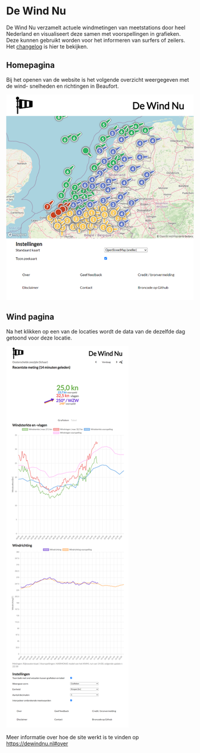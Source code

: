 # De Wind Nu
De Wind Nu verzamelt actuele windmetingen van meetstations door heel Nederland en visualiseert deze samen met voorspellingen in grafieken. 
Deze kunnen gebruikt worden voor het informeren van surfers of zeilers. Het [changelog](CHANGELOG.md) is hier te bekijken.

## Homepagina
Bij het openen van de website is het volgende overzicht weergegeven met de wind- snelheden en richtingen in Beaufort. 

![alt text](./GitHubImages/homepage.png "Homepagina De Wind Nu")

## Wind pagina
Na het klikken op een van de locaties wordt de data van de dezelfde dag getoond voor deze locatie.


![alt text](./GitHubImages/windpage.png "Windpagina Oosterschelde zeezijde")

Meer informatie over hoe de site werkt is te vinden op https://dewindnu.nl#over